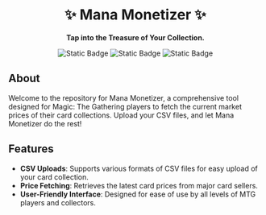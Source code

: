 <div align="center">
	<h1>✨ Mana Monetizer ✨</h1>
	<p><b>Tap into the Treasure of Your Collection.</b></p>
    <div>
        <img alt="Static Badge" src="https://img.shields.io/badge/version-1.0.0--alpha.1-red">
        <img alt="Static Badge" src="https://img.shields.io/badge/node%20version-v18-green?logo=nodedotjs&logoColor=white">
        <img alt="Static Badge" src="https://img.shields.io/badge/php%20version-v8.2-green?logo=php&logoColor=white">
    </div>
</div>

## About

Welcome to the repository for Mana Monetizer, a comprehensive tool designed for Magic: The Gathering players to fetch the current market prices of their card collections. Upload your CSV files, and let Mana Monetizer do the rest!

## Features

- **CSV Uploads**: Supports various formats of CSV files for easy upload of your card collection.
- **Price Fetching**: Retrieves the latest card prices from major card sellers.
- **User-Friendly Interface**: Designed for ease of use by all levels of MTG players and collectors.
